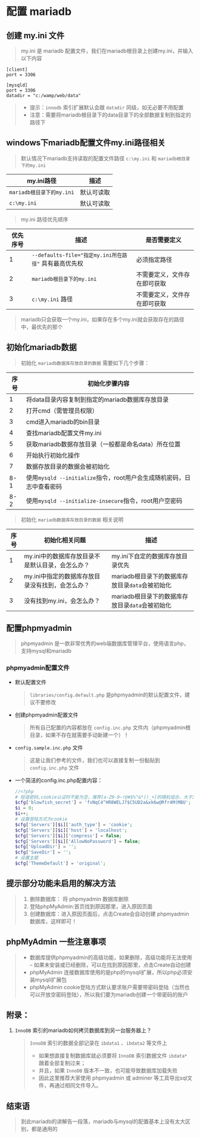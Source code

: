 # 配置 mariadb

## 创建 my.ini 文件

> my.ini 是 mariadb 配置文件，我们在mariadb根目录上创建my.ini，并输入以下内容

```shell
[client]
port = 3306

[mysqld]
port = 3306
datadir = "c:/wamp/web/data"
```

> -   提示：`innodb` 索引扩展默认会跟 `datadir` 同级，如无必要不用配置
> -   注意：需要将mariadb根目录下的data目录下的全部数据复制到指定的路径下

## windows下mariadb配置文件my.ini路径相关

> 默认情况下mariadb支持读取的配置文件路径 `c:\my.ini` 和 `mariadb根目录下的my.ini`

| my.ini路径             | 描述    |
| -------------------- | ----- |
| `mariadb根目录下的my.ini` | 默认可读取 |
| `c:\my.ini`          | 默认可读取 |

> my.ini 路径优先顺序

| 优先序号 | 描述                                       | 是否需要定义         |
| ---- | ---------------------------------------- | -------------- |
| 1    | `--defaults-file="指定my.ini所在路径"` 具有最高优先权 | 必须指定路径         |
| 2    | `mariadb根目录下的my.ini`                     | 不需要定义，文件存在即可获取 |
| 3    | `c:\my.ini` 路径                           | 不需要定义，文件存在即可获取 |

> mariadb只会获取一个my.ini，如果存在多个my.ini就会获取存在的路径中，最优先的那个

## 初始化mariadb数据

> 初始化 `mariadb数据库存放目录的数据` 需要如下几个步骤：

| 序号  | 初始化步骤内容                                         |
| --- | ----------------------------------------------- |
| 1   | 将data目录内容复制到指定的mariadb数据库存放目录                   |
| 2   | 打开cmd（需管理员权限）                                   |
| 3   | cmd进入mariadb的bin目录                              |
| 4   | 查找mariadb配置文件my.ini                             |
| 5   | 获取mariadb数据存放目录（一般都是命名data）所在位置                 |
| 6   | 开始执行初始化操作                                       |
| 7   | 数据存放目录的数据会被初始化                                  |
| 8-1 | 使用`mysqld --initialize`指令，root用户会生成随机密码，日志中查看密码 |
| 8-2 | 使用`mysqld --initialize-insecure`指令，root用户空密码    |

> 初始化 `mariadb数据库存放目录的数据` 相关说明

| 序号  | 初始化相关问题                     | 描述                             |
| --- | --------------------------- | ------------------------------ |
| 1   | my.ini中的数据库存放目录不是默认目录，会怎么办？ | my.ini下自定的数据库存放目录优先            |
| 2   | my.ini中指定的数据库存放目录没有找到，会怎么办？ | mariadb根目录下的数据库存放目录`data`会被初始化 |
| 3   | 没有找到my.ini，会怎么办？            | mariadb根目录下的数据库存放目录`data`会被初始化 |

## 配置phpmyadmin

> phpmyadmin 是一款非常优秀的web端数据库管理平台，使用语言php，支持mysql和mariadb

### phpmyadmin配置文件

-   默认配置文件

    > `libraries/config.default.php` 是phpmyadmin的默认配置文件，建议不要修改

-   创建phpmyadmin配置文件

    > 所有自己配置的内容都放在 `config.inc.php` 文件内（phpmyadmin根目录，如果不存在就需要手动新建一个）！

-   `config.sample.inc.php` 文件

    > 这是让我们参考的文件，我们也可以直接复制一份黏贴到 `config.inc.php` 文件

-   一个简洁的config.inc.php配置内容：

    ```php
    //<?php
    # 短语密码,cookie认证时不能为空，推荐[a-Z0-9~!@#$%^&*()_+]的随机组合，大于32为佳
    $cfg['blowfish_secret'] = 'fvNqC4^HR8WELJ7$C5UD2a&xk6w@Rfr4M(MBU';
    $i = 0;
    $i++;
    # 设置登陆方式为cookie
    $cfg['Servers'][$i]['auth_type'] = 'cookie';
    $cfg['Servers'][$i]['host'] = 'localhost';
    $cfg['Servers'][$i]['compress'] = false;
    $cfg['Servers'][$i]['AllowNoPassword'] = false;
    $cfg['UploadDir'] = '';
    $cfg['SaveDir'] = '';
    # 设置主题
    $cfg['ThemeDefault'] = 'original';
    ```

## 提示部分功能未启用的解决方法

> 1.  删除数据库： 将 phpmyadmin 数据库删除
> 2.  登陆phpMyAdmin:首页找到原因那里，进入原因页面
> 3.  创建数据库：进入原因页面后，点击Create会自动创建 phpmyadmin 数据库，这样即可！

## phpMyAdmin 一些注意事项

> -   数据库提供phpmyadmin的高级功能，如果删除，高级功能将无法使用 – 如果未安装或已经删除，可以在找到原因那里，点击Create自动创建
> -   phpMyAdmin 连接数据库使用的是php的mysqli扩展，所以php必须安装mysqli扩展包
> -   phpMyAdmin cookie登陆方式默认要求账户需要带密码登陆（当然也可以开放空密码登陆），所以我们要为mariadb创建一个带密码的账户

## 附录：

1.  `InnoDB` 索引的mariadb如何拷贝数据库到另一台服务器上？
    > `InnoDB` 索引的数据全部记录在 `ibdata1` 、`ibdata2` 等文件上
    >
    > -   如果想直接复制数据库就必须要将 `InnoDB` 索引数据文件 `ibdata*` 跟着全部复制过来；
    > -   并且，如果 `InnoDB` 版本不一致，也可能导致数据库加载失败
    > -   因此这里推荐大家使用 phpmyadmin 或 adminer 等工具导出sql文件，再通过相同文件导入。

## 结束语

> 到此mariadb的讲解告一段落，mariadb与mysql的配置基本上没有太大区别，都是通用的
